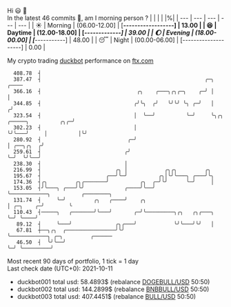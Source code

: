 Hi :smiley: :wave:  
In the latest 46 commits :bug:, am I morning person ? 
| | | | |%|
| --- | --- | --- | --- | --- |
| :sunny: | Morning | (06.00-12.00] | [**------------------] | 13.00 |
| :satisfied: | Daytime | (12.00-18.00] | [*******-------------] | 39.00 |
| :moon: | Evening | (18.00-00.00] | [*********-----------] | 48.00 |
| :sleeping: | Night | (00.00-06.00] | [--------------------] | 0.00 |

My crypto trading [duckbot](https://github.com/jojoee/duckbot) performance on [ftx.com](https://ftx.com/#a=13144711)
```
  408.78  ┤
  387.47  ┤                                                     ╭─╮                            ╭────
  366.16  ┤                               ╭╮    ╭───╮╭╮╭─╮    ╭─╯ │                            │
  344.85  ┤                              ╭╯╰╮  ╭╯   ╰╯╰╯ ╰╮ ╭─╯   │                           ╭╯
  323.54  ┤                              │  ╰──╯          ╰─╯     ╰╮╭╮   ╭─────╮          ╭╮╭─╯
  302.23  ┤                              │                         ╰╯╰───╯     │          │╰╯
  280.92  ┤                            ╭─╯                                     │ ╭──╮╭╮  ╭╯
  259.61  ┤                           ╭╯                                       ╰─╯  ╰╯╰──╯
  238.30  ┤                           │
  216.99  ┤                        ╭╮ │            ╭╮╭╮         ╭╮
  195.67  ┤                     ╭──╯╰─╯          ╭╮│╰╯╰───╮ ╭───╯╰╮
  174.36  ┤╭╮         ╭╮╭───────╯          ╭╮  ╭─╯╰╯      ╰─╯     │
  153.05  ┤╯╰───╮ ╭───╯╰╯             ╭────╯╰──╯                  ╰────────────╮          ╭────────╮
  131.74  ┤     ╰─╯         ╭╮   ╭────╯    ╭╮                                  │ ╭─╮    ╭─╯        ╰
  110.43  ┤─────╮   ╭───────╯╰───╯       ╭─╯╰─────────╮╭╮   ╭╮╭───╮            ╰─╯ ╰────╯
   89.12  ┤     ╰───╯              ╭╮╭───╯            ╰╯╰───╯╰╯   │
   67.81  ┼──╮╭╮  ╭────────────────╯╰╯                            ╰────────────╮ ╭─╮         ╭──────
   46.50  ┤  ╰╯╰──╯                                                            ╰─╯ ╰─────────╯
```
Most recent 90 days of portfolio, 1 tick = 1 day<br />
Last check date (UTC+0): 2021-10-11
- duckbot001 total usd: 58.4893$ (rebalance [DOGEBULL/USD](https://ftx.com/trade/DOGEBULL/USD#a=13144711) 50:50)
- duckbot002 total usd: 144.2899$ (rebalance [BNBBULL/USD](https://ftx.com/trade/BNBBULL/USD#a=13144711) 50:50)
- duckbot003 total usd: 407.4451$ (rebalance [BULL/USD](https://ftx.com/trade/BULL/USD#a=13144711) 50:50)


